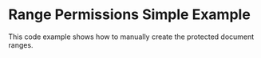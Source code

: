 # Range Permissions Simple Example


This code example shows how to manually create the protected document ranges. 

<br/>


